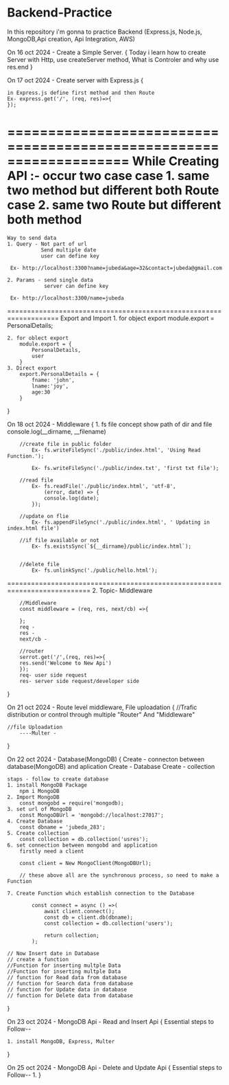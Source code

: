 # Backend-Practice
In this repository i'm gonna to practice Backend (Express.js, Node.js, MongoDB,Api creation, Api Integration, AWS)

On 16 oct 2024 - Create a Simple Server.
{
    Today i learn how to create Server with Http, use createServer method, 
    What is Controler and why use res.end
}

On 17 oct 2024 - Create server with Express.js 
{

    in Express.js define first method and then Route
    Ex- express.get('/', (req, res)=>{
    });

===================================================================
    While Creating API :- occur two case
        case 1. same two method but
                different both Route
        case 2. same two Route but 
                different both method
===================================================================
    Way to send data
    1. Query - Not part of url
               Send multiple date 
               user can define key
    
     Ex- http://localhost:3300?name=jubeda&age=32&contact=jubeda@gmail.com

    2. Params - send single data 
                server can define key

     Ex- http://localhost:3300/name=jubeda
===================================================================
    Export and Import
    1. for object export
        module.export = PersonalDetails;
    
    2. for oblect export
        module.export = {
            PersonalDetails,
            user
        }
    3. Direct export
        export.PersonalDetails = {
            fname: 'john',
            lname:'joy',
            age:30
        }
} 

On 18 oct 2024 - Middleware
{
    1. fs file concept
        show path of dir and file
            console.log(__dirname, __filename) 

        //create file in public folder
            Ex- fs.writeFileSync('./public/index.html', 'Using Read Function.');

            Ex- fs.writeFileSync('./public/index.txt', 'first txt file');

        //read file
            Ex- fs.readFile('./public/index.html', 'utf-8', 
                (error, date) => {
                console.log(date);
            });

        //update on flie
            Ex- fs.appendFileSync('./public/index.html', ' Updating in index.html file')

        //if file available or not
            Ex- fs.existsSync(`${__dirname}/public/index.html`);


        //delete file
            Ex- fs.unlinkSync('./public/hello.html');
===========================================================================
    2. Topic- Middleware

        //Middleware
        const middleware = (req, res, next/cb) =>{

        };
        req - 
        res - 
        next/cb - 

        //router
        serrot.get('/',(req, res)=>{
        res.send('Welcome to New Api')
        });
        req- user side request
        res- server side request/developer side 
}

On 21 oct 2024 - Route level middleware, File uploadation
{
    //Trafic distribution or control through multiple "Router" And "Middleware"

    //file Uploadation
        ----Multer - 

}

On 22 oct 2024 - Database(MongoDB)
{
    Create - connecton between database(MongoDB) and aplication 
    Create - Database
    Create - collection

    staps - follow to create database
    1. install MongoDB Package 
        npm i MongoDB
    2. Import MongoDB
        const mongobd = require('mongodb);
    3. set url of MongoDB
        const MongoDBUrl = 'mongobd://localhost:27017';
    4. Create Database
        const dbname = 'jubeda_283';
    5. Create collection 
        const collection = db.collection('usres');
    6. set connection between mongobd and application
        firstly need a client

        const client = New MongoClient(MongoDBUrl);

        // these above all are the synchronous process, so need to make a Function

    7. Create Function which establish connection to the Database

            const connect = async () =>(
                await client.connect();
                const db = client.db(dbname);
                const collection = db.collection('users');

                return collection;
            );
    
    // Now Insert date in Database
    // create a function 
    //Function for inserting multple Data
    //Function for inserting multple Data
    // function for Read data from database
    // function for Search data from database
    // function for Update data in database
    // function for Delete data from database


}

On 23 oct 2024 - MongoDB Api - Read and Insert Api
{
    Essential steps to Follow--

    1. install MongoDB, Express, Multer
}

On 25 oct 2024 - MongoDB Api - Delete and Update Api
{
    Essential steps to Follow--
    1. 
}
